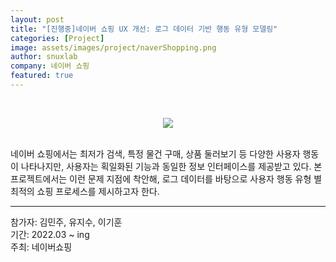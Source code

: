 ```yaml
---
layout: post
title: "[진행중]네이버 쇼핑 UX 개선: 로그 데이터 기반 행동 유형 모델링"
categories: [Project]
image: assets/images/project/naverShopping.png
author: snuxlab
company: 네이버 쇼핑
featured: true
---
```


<p>
<br>
<p align="center"><img src="{{site.baseurl}}/assets/images/project/naverShopping.png" sizes="(min-width: 700px) 600px, 50vw"></p>
<br>
네이버 쇼핑에서는 최저가 검색, 특정 물건 구매, 상품 둘러보기 등 다양한 사용자 행동이 나타나지만, 사용자는 획일화된 기능과 동일한 정보 인터페이스를 제공받고 있다. 본 프로젝트에서는 이런 문제 지점에 착안해, 로그 데이터를 바탕으로 사용자 행동 유형 별 최적의 쇼핑 프로세스를 제시하고자 한다.
<br>
</p>

<hr>
참가자: 김민주, 유지수, 이기훈<br>
기간: 2022.03 ~ ing<br>
주최: 네이버쇼핑

